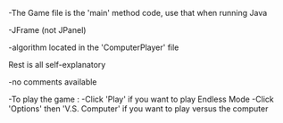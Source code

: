 -The Game file is the 'main' method code, use that when running Java

-JFrame (not JPanel)

-algorithm located in the 'ComputerPlayer' file

Rest is all self-explanatory

-no comments available

-To play the game :
    -Click 'Play' if you want to play Endless Mode
    -Click 'Options' then 'V.S. Computer' if you want to play versus the computer
